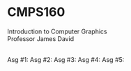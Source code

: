 # CMPS160
Introduction to Computer Graphics <br/> Professor James David

<br>
Asg #1: 
Asg #2:
Asg #3:
Asg #4:
Asg #5:
